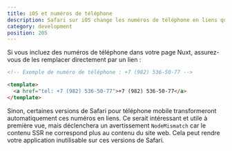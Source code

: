 ```yaml
---
title: iOS et numéros de téléphone
description: Safari sur iOS change les numéros de téléphone en liens qui peuvent causer des problèmes de rendu avec NuxtJS
category: development
position: 205
---
```


Si vous incluez des numéros de téléphone dans votre page Nuxt, assurez-vous de les remplacer directement par un lien :

```html
<!-- Exemple de numéro de téléphone : +7 (982) 536-50-77 -->

<template>
  <a href="tel: +7 (982) 536-50-77">+7 (982) 536-50-77</a>
</template>

```

Sinon, certaines versions de Safari pour téléphone mobile transformeront automatiquement ces numéros en liens. Ce serait intéressant et
utile à première vue, mais déclenchera un avertissement `NodeMismatch` car le contenu SSR ne correspond plus au contenu
du site web. Cela peut rendre votre application inutilisable sur ces versions de Safari.
